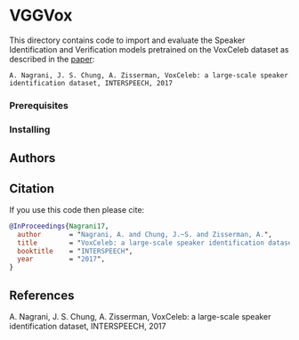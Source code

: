# VGGVox

This directory contains code to import and evaluate the Speaker Identification and Verification models pretrained on the VoxCeleb dataset as described in the [paper](https://www.robots.ox.ac.uk/~vgg/publications/2017/Nagrani17/nagrani17.pdf): 

``` 
A. Nagrani, J. S. Chung, A. Zisserman, VoxCeleb: a large-scale speaker identification dataset, INTERSPEECH, 2017
``` 

### Prerequisites


### Installing


## Authors


## Citation
If you use this code then please cite:

```bibtex
@InProceedings{Nagrani17,
  author       = "Nagrani, A. and Chung, J.~S. and Zisserman, A.",
  title        = "VoxCeleb: a large-scale speaker identification dataset",
  booktitle    = "INTERSPEECH",
  year         = "2017",
}
```
## References
A. Nagrani, J. S. Chung, A. Zisserman, VoxCeleb: a large-scale speaker identification dataset, INTERSPEECH, 2017
